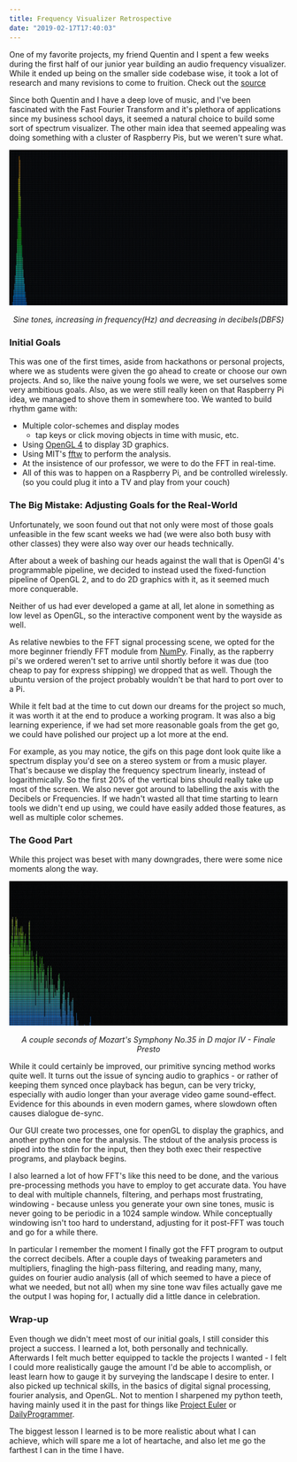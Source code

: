 ```yaml
---
title: Frequency Visualizer Retrospective
date: "2019-02-17T17:40:03"
---
```

One of my favorite projects, my friend Quentin and I spent a few weeks
during the first half of our junior year building an audio frequency visualizer. While it ended up
being on the smaller side codebase wise, it took a lot of research and 
many revisions to come to fruition. Check out the [source](https://github.com/TimtheStew/AudioSpectrumVisualizer)

Since both Quentin and I have a deep love of music, and I've been fascinated
with the Fast Fourier Transform and it's plethora of applications since my 
business school days, it seemed a natural choice to build some sort of spectrum
visualizer. The other main idea that seemed appealing was doing something with a cluster 
of Raspberry Pis, but we weren't sure what.

![sine-tones](./sine-tones.gif)
<p align=center>
    <cite> Sine tones, increasing in frequency(Hz) and decreasing in decibels(DBFS) </cite>
</p>

### Initial Goals
This was one of the first times, aside from hackathons or personal projects,
where we as students were given the go ahead to create or choose our own 
projects. And so, like the naive young fools we were, we set ourselves some
very ambitious goals. Also, as we were still really keen on that Raspberry Pi 
idea, we managed to shove them in somewhere too. We wanted to build rhythm game with:
- Multiple color-schemes and display modes
    - tap keys or click moving objects in time with music, etc.
- Using [OpenGL 4](https://www.khronos.org/registry/OpenGL-Refpages/gl4/) to display 3D graphics.
- Using MIT's [fftw](http://www.fftw.org/) to perform the analysis.
- At the insistence of our professor, we were to do the FFT in real-time.
- All of this was to happen on a Raspberry Pi, and be controlled wirelessly. (so you could
plug it into a TV and play from your couch)

### The Big Mistake: Adjusting Goals for the Real-World 
Unfortunately, we soon found out that not only were most of those goals unfeasible in
the few scant weeks we had (we were also both busy with other classes) they were also way 
over our heads technically. 

After about a week of bashing our heads against the wall that is OpenGl 4's programmable pipeline,
we decided to instead used the fixed-function pipeline of OpenGL 2, and to do 2D graphics with it, as
it seemed much more conquerable.  

Neither of us had ever
developed a game at all, let alone in something as low level as OpenGL, so the interactive
component went by the wayside as well. 

As relative newbies to the FFT signal processing scene, we opted
for the more beginner friendly FFT module from [NumPy](https://docs.scipy.org/doc/numpy/reference/routines.fft.html). 
Finally, as the rapberry pi's we ordered weren't set to arrive until shortly 
before it was due (too cheap to pay for express shipping) we dropped that as well. Though the
ubuntu version of the project probably wouldn't be that hard to port over to a Pi.

While it felt bad at the time to cut down our dreams for the project so much, it was worth it at 
the end to produce a working program. It was also a big learning experience, if we had set more 
reasonable goals from the get go, we could have polished our project up a lot more at the end.

For example, as you may notice, the gifs on this page dont look quite like a spectrum display you'd
see on a stereo system or from a music player. That's because we display the frequency spectrum
linearly, instead of logarithmically. So the first 20% of the vertical bins should really take up most
of the screen. We also never got around to labelling the axis with the Decibels or Frequencies. If we hadn't 
wasted all that time starting to learn tools we didn't end up using, we could have easily added
those features, as well as multiple color schemes. 

### The Good Part
While this project was beset with many downgrades, there were some nice moments along the way.

![Mozart-Violin](./mozart-violin-final.gif)
<p align=center>
    <cite> A couple seconds of Mozart's Symphony No.35 in D major IV - Finale Presto </cite>
</p>
While it could certainly be improved, our primitive syncing method works quite well. It turns out
the issue of syncing audio to graphics - or rather of keeping them synced once playback has begun, can be
very tricky, especially with audio longer than your average video game sound-effect. Evidence for this abounds in even 
modern games, where slowdown often causes dialogue de-sync. 

Our GUI create two processes,
one for openGL to display the graphics, and another python one for the analysis. The stdout of the analysis
process is piped into the stdin for the input, then they both exec their respective programs, and playback 
begins. 

I also learned a lot of how FFT's like this need to be done, and the various pre-processing methods 
you have to employ to get accurate data. You have to deal with multiple channels, filtering, and perhaps
most frustrating, windowing - because unless you generate your own sine tones, music is never going to
be periodic in a 1024 sample window. While conceptually windowing isn't too hard to understand, adjusting 
for it post-FFT was touch and go for a while there.

In particular I remember the moment I finally got the FFT program to output the correct decibels.
After a couple days of tweaking parameters and multipliers, finagling the high-pass filtering, and reading many,
many, guides on fourier audio analysis (all of which seemed to have a piece of what we needed, but not all) 
when my sine tone wav files actually gave me the output I was hoping for, I actually did a little
dance in celebration. 

### Wrap-up
Even though we didn't meet most of our initial goals, I still consider this project a success. I learned a lot,
both personally and technically. Afterwards I felt much better equipped to tackle the projects I wanted - I felt 
I could more realistically gauge the amount I'd be able to accomplish, or least learn how to gauge it by surveying
the landscape I desire to enter. I also picked up technical skills, in the basics of digital signal processing,
fourier analysis, and OpenGL. Not to mention I sharpened my python teeth, having mainly used it in the past for 
things like [Project Euler](https://projecteuler.net/) or [DailyProgrammer](https://www.reddit.com/r/dailyprogrammer/).

The biggest lesson I learned is to be more realistic about what I can achieve, which will spare
me a lot of heartache, and also let me go the farthest I can in the time I have.

